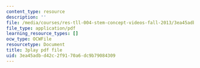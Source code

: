 ```yaml
---
content_type: resource
description: ''
file: /media/courses/res-tll-004-stem-concept-videos-fall-2013/3ea45adbd42c2f9170a6dc9b79084309_DjMaDN3EtWc.pdf
file_type: application/pdf
learning_resource_types: []
ocw_type: OCWFile
resourcetype: Document
title: 3play pdf file
uid: 3ea45adb-d42c-2f91-70a6-dc9b79084309
---
```

